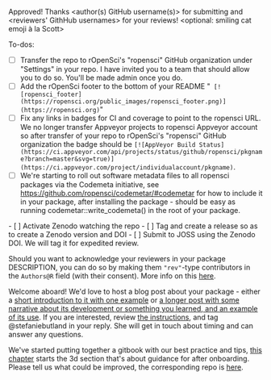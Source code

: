 Approved! Thanks <author(s) GitHub username(s)> for submitting and <reviewers' GithHub usernames> for your reviews! <optional: smiling cat emoji à la Scott>

To-dos:
- [ ] Transfer the repo to rOpenSci's "ropensci" GitHub organization under "Settings" in your repo.  I have invited you to a team that should allow you to do so.  You'll be made admin once you do.
- [ ] Add the rOpenSci footer to the bottom of your README
"```
[![ropensci_footer](https://ropensci.org/public_images/ropensci_footer.png)](https://ropensci.org)```"
- [ ] Fix any links in badges for CI and coverage to point to the ropensci URL. We no longer transfer Appveyor projects to ropensci Appveyor account so after transfer of your repo to rOpenSci's "ropensci" GitHub organization the badge should be `[![AppVeyor Build Status](https://ci.appveyor.com/api/projects/status/github/ropensci/pkgname?branch=master&svg=true)](https://ci.appveyor.com/project/individualaccount/pkgname)`.
- [ ] We're starting to roll out software metadata files to all ropensci packages via the Codemeta initiative, see https://github.com/ropensci/codemetar/#codemetar for how to include it in your package, after installing the package - should be easy as running codemetar::write_codemeta() in the root of your package.
<IF JOSS>
- [ ] Activate Zenodo watching the repo
- [ ] Tag and create a release so as to create a Zenodo version and DOI
- [ ] Submit to JOSS using the Zenodo DOI.  We will tag it for expedited review.
<IF JOSS/>

Should you want to acknowledge your reviewers in your package DESCRIPTION, you can do so by making them `"rev"`-type contributors in the `Authors@R` field (with their consent).  More info on this [here](https://devguide.ropensci.org/building.html#authorship).

Welcome aboard! We'd love to host a blog post about your package - either a [short introduction to it with one example](https://ropensci.org/tech-notes/) or [a longer post with some narrative about its development or something you learned, and an example of its use](https://ropensci.org/blog/). If you are interested, review [the instructions](https://github.com/ropensci/roweb2#contributing-a-blog-post), and tag @stefaniebutland in your reply. She will get in touch about timing and can answer any questions.

We've started putting together a gitbook with our best practice and tips, [this chapter](https://devguide.ropensci.org/collaboration.html) starts the 3d section that's about guidance for after onboarding. Please tell us what could be improved, the corresponding repo is [here](https://github.com/ropensci/dev_guide).
